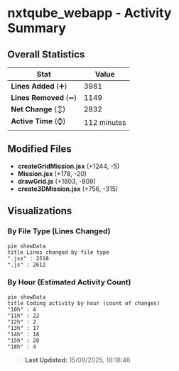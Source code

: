 # nxtqube_webapp - Activity Summary 

## Overall Statistics

| Stat                   | Value                                                             |
| ---------------------- | ----------------------------------------------------------------- |
| **Lines Added** (➕)   | 3981                                          |
| **Lines Removed** (➖) | 1149                                        |
| **Net Change** (↕)    | 2832                |
| **Active Time** (⌚)   | 112 minutes |


## Modified Files
- **createGridMission.jsx** (+1244, -5)
- **Mission.jsx** (+178, -20)
- **drawGrid.js** (+1803, -809)
- **create3DMission.jsx** (+756, -315)

## Visualizations

### By File Type (Lines Changed)

```mermaid
pie showData
title Lines changed by file type
".jsx" : 2518
".js" : 2612
```

### By Hour (Estimated Activity Count)

```mermaid
pie showData
title Coding activity by hour (count of changes)
"10h" : 4
"11h" : 22
"12h" : 2
"13h" : 17
"14h" : 18
"15h" : 20
"18h" : 4
```


> **Last Updated:** 15/09/2025, 18:18:46